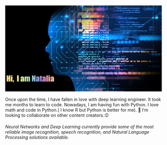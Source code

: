 


 
 <p align="center">
  <img src="https://raw.githubusercontent.com/Nataliaa1994/Nataliaa1994/master/Image.jpg" alt="Size Limit CLI" width="900">
</p>



Once upon the time, I have fallen in love with deep learning engineer. It took me months to learn to code. Nowadays, I am having fun with Python. I love math and code in Python.( I know R but Python is better for me). 👯 I’m looking to collaborate on other content creators.:D



###### Neural Networks and Deep Learning currently provide some of the most reliable image recognition, speech recognition, and Natural Language Processing solutions available. 
